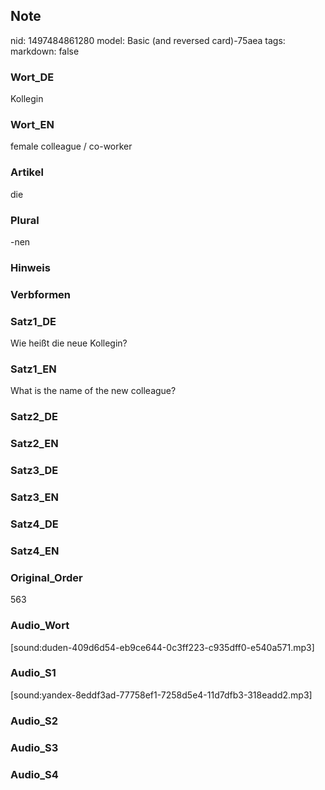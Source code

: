 ## Note
nid: 1497484861280
model: Basic (and reversed card)-75aea
tags: 
markdown: false

### Wort_DE
Kollegin

### Wort_EN
female colleague / co-worker

### Artikel
die

### Plural
-nen

### Hinweis


### Verbformen


### Satz1_DE
Wie heißt die neue Kollegin?

### Satz1_EN
What is the name of the new colleague?

### Satz2_DE


### Satz2_EN


### Satz3_DE


### Satz3_EN


### Satz4_DE


### Satz4_EN


### Original_Order
563

### Audio_Wort
[sound:duden-409d6d54-eb9ce644-0c3ff223-c935dff0-e540a571.mp3]

### Audio_S1
[sound:yandex-8eddf3ad-77758ef1-7258d5e4-11d7dfb3-318eadd2.mp3]

### Audio_S2


### Audio_S3


### Audio_S4

